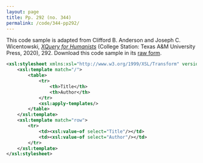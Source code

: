 ```yaml
---
layout: page
title: Pp. 292 (no. 344)
permalink: /code/344-pp292/
---
```


This code sample is adapted from Clifford B. Anderson and Joseph C. Wicentowski, 
[_XQuery for Humanists_](/) (College Station: Texas A&M University Press, 2020), 292. 
Download this code sample in its [raw form](/code/344-pp292/344-pp292.xml).

```xml
<xsl:stylesheet xmlns:xsl="http://www.w3.org/1999/XSL/Transform" version="2.0">
    <xsl:template match="/">
        <table>
            <tr>
                <th>Title</th>
                <th>Author</th>
            </tr>
            <xsl:apply-templates/>
        </table>
    </xsl:template>
    <xsl:template match="row">
        <tr>
            <td><xsl:value-of select="Title"/></td>
            <td><xsl:value-of select="Author"/></td>
        </tr>
    </xsl:template>
</xsl:stylesheet>
```  
